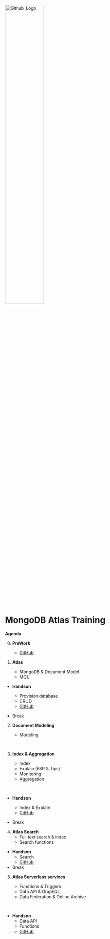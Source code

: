 <img src="https://companieslogo.com/img/orig/MDB_BIG-ad812c6c.png?t=1648915248" width="50%" title="Github_Logo"/> <br>

# MongoDB Atlas Training

__Agenda__


0. __PreWork__
    - [GitHub][0]

1.  __Atlas__
    - MongoDB & Document Model
    - MQL
 
- __Handson__
    - Provision database
    - CRUD
    - [GitHub][1]
     

- Break
    

2. __Document Modeling__
    - Modeling
    
      
3.  __Index & Aggregation__
    - Index
    - Explain (ESR & Tips)
    - Monitoring
    - Aggregation
    
     
- __Handson__
    - Index & Explain
    - [GitHub][3]

- Break
    

4. __Atlas Search__
    - Full text search & index
    - Search functions
   

- __Handson__
    - Search
    - [GitHub][4]
     
- Break
    

5. __Atlas Serverless services__
    - Functions & Triggers
    - Data API & GraphQL
    - Data Federation & Online Archive
    
     
- __Handson__
    - Data API
    - Functions
    - [GitHub][5]


[0]: https://github.com/MongoDBAtlas/MongoDBAtlasTraining/tree/main/00.pre-work

[1]: https://github.com/MongoDBAtlas/MongoDBAtlasTraining/tree/main/01.Provision%20and%20CRUD


[3]: https://github.com/MongoDBAtlas/MongoDBAtlasTraining/tree/main/03.index%20and%20aggregation


[4]: https://github.com/MongoDBAtlas/MongoDBAtlasTraining/tree/main/04.atlas-search

[5]: https://github.com/MongoDBAtlas/MongoDBAtlasTraining/tree/main/05.atlas-serverless